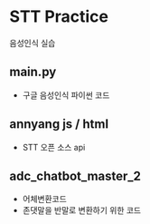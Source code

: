 # STT Practice
음성인식 실습

## main.py 
- 구글 음성인식 파이썬 코드

## annyang js / html
- STT 오픈 소스 api

## adc_chatbot_master_2
- 어체변환코드
- 존댓말을 반말로 변환하기 위한 코드
